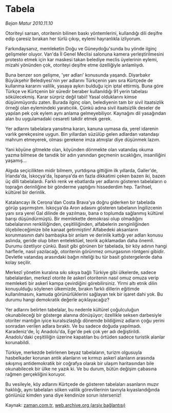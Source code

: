# Tabela

*Bejan Matur 2010.11.10*

<td class="columnist-detail">
<p>Otoriteyi sarsan, otoritenin bilinen baskı yöntemlerini, kullandığı dili deşifre edip çaresiz bırakan her türlü çıkışı, eylemi hayranlıkla izliyorum.</p>
<p>
<div id="haberMetinDiv">
<p>Farkındaysanız, memleketin Doğu ve Güneydoğu'sunda bu yönde ilginç gelişmeler oluyor. Van'da İl Genel Meclisi salonuna kamera yerleştirilmesini protesto etmek için kar maskesi takan belediye meclis üyelerinin eylemi, mizahi yönünden çok, otoriteyi deşifre etme özelliğiyle anlamlıydı.
<p>Buna benzer son gelişme, 'yer adları' konusunda yaşandı. Diyarbakır Büyükşehir Belediyesi'nin yer adlarını Türkçenin yanı sıra Kürtçede de kullanma kararını valilik, yasaya aykırı bulduğu için iptal ettirmiş. Buna göre Türkçe ve Kürtçenin bir süredir beraber kullanıldığı 91 yerin tabelası sökülecekmiş. Karar sürpriz değil tabii! Yasal olduklarını kimse düşünmüyordu zaten. Burada ilginç olan, belediyenin tam bir sivil itaatsizlik örneği olan eylemindeki yaratıcılık. Çünkü adına sivil itaatsizlik deseler de yapılan pek çok eylem aynı anlama gelmeyebiliyor. Kaynağını dil yasağından alan bu uygulamadaki cesareti takdir etmek gerek.
<p>Yer adlarını tabelalara yansıtma kararı, kanuna uymasa da, yerel idarenin varlık gerekçesine uygun. Bin yıllardan süzülüp gelen adlardan vatandaşı mahrum etmeyerek, olması gerekene imza atmışlar diye düşünmek lazım.
<p>Yani köyüne gitmekte olan, köyünden dönmekte olan vatandaş okuma yazma bilmese de tanıdık bir adın yanından geçmenin sıcaklığını, insaniliğini yaşamış...
<p>Algıda seçicilikten midir bilmem, yurtdışına gittiğim ilk yıllarda, Galler'de, İrlanda'da, İskoçya'da, İspanya'da en fazla dikkatimi çeken bazen iki, bazen üç dilli tabelalardı. Farklı renk ve ebatlarda yer adlarını gösteren tabelaların o toprağın derinliğine bir gönderme yaptığını hissederdim hep. Tarihsel, kültürel bir derinlik.
<p>Katalancayı ilk Cerona'dan Costa Brava'ya doğru giderken bir tabelada görüp şaşırmıştım. İskoçya'da Aron adasını gösteren tabelanın İngilizcenin yanı sıra yerel Gal dilinde de yazılması, bana o toplumda sağlanmış kültürel barışı düşündürmüştü. Bir memlekette demokrasi olup olmadığını tabelalarının renkliliğinden, çeşitliliğinden, alfabelerin zenginliğinden ölçebileceğimize bile kanaat getirmiştim! Alfabedeki aksanların korunmasının dahi bambaşka bir anlam ve derinlik kattığı yer adları konusu aslında, geride olup biten entelektüel, teorik açıklamadan daha önemli. Durumu özetliyor çünkü. Basit gibi görünen bir tabelada, bir köy adının hangi harflerle, nasıl yazılacağı, otoritenin görünmez omurgasının röntgeni gibidir. Devletle vatandaş arasındaki bağın niteliği bu tür basit göstergelerde daha kolay seçilir.
<p>Merkezî yönetim kuralına sıkı sıkıya bağlı Türkiye gibi ülkelerde, sadece tabelalardan, merkezî otorite ile askerî otoritenin nasıl omuz omuza verip memleketi bir askerî kampa çevirdiğini görebilirsiniz. Yirmi altı etnik dilin konuşulduğu söylenen ülkemizde, bırakın farklı dillerin eğitimde kullanılmasını, kamuda görünürlüklerini sağlayan tek bir işaret dahi yok. Bu durumu hangi demokratik değerle açıklayacağız?
<p>Yer adlarını belirten tabelalar, bu nedenle kültürel çoğulculuğun okunabileceği bir gösterge alanına dönüşüyor; özellikle seksen darbesiyle otoriter mantığın iyice kuralsızlaştığı dönemde bildiğimiz adların çoğu yerini sonradan verilen adlara bıraktı. Ve bu sadece doğuda yapılmadı. Karadeniz'de, İç Anadolu'da, Ege'de pek çok yer adı değiştirildi. Anadolu'daki çeşitliliğin üzerine kapatılan bu örtüden sadece turistik alanlar korunabildi.
<p>Türkiye, merkezde belirlenen beyaz tabelaların, turizm olgusuyla hasbelkader korunan antik alanların ve kırmızı askerî alanların arasında sıkışmış antidemokratik bir coğrafya olarak bir ulaşım haritasından bile okunabilecek bir ülke ne yazık ki. Ve bu durum, bütün değişim çabasına rağmen gerçekliğini koruyor.
<p>Bu vesileyle, köy adlarını Kürtçede de gösteren tabelaları asanların muzır haklılığı, aynı tabelaları söken valilik görevlilerinin tavrıyla kıyaslandığında gönlünüz kimden yana diye kendinize sorun isterseniz!</p></p></p></p></p></p></p></p></p></p></div>
</p>
<a href="http://web.archive.org/web/20110117123932/mailto:b.matur@zaman.com.tr">
</a></td>

Kaynak: [zaman.com.tr](http://zaman.com.tr/yazar.do?yazino=1050950), [web.archive.org (arşiv bağlantısı)](http://web.archive.org/web/20110117123932/http://zaman.com.tr:80/yazar.do?yazino=1050950)
